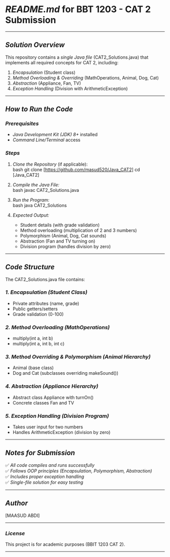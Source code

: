 # *README.md* for BBT 1203 - CAT 2 Submission  



---

## *Solution Overview*  
This repository contains a *single Java file* (CAT2_Solutions.java) that implements all required concepts for CAT 2, including:  
1. *Encapsulation* (Student class)  
2. *Method Overloading & Overriding* (MathOperations, Animal, Dog, Cat)  
3. *Abstraction* (Appliance, Fan, TV)  
4. *Exception Handling* (Division with ArithmeticException)  

---

## *How to Run the Code*  

### *Prerequisites*  
- *Java Development Kit (JDK) 8+* installed  
- *Command Line/Terminal* access  

### *Steps*  
1. *Clone the Repository* (if applicable):  
   bash
   git clone [https://github.com/masud520/Java_CAT2]
   cd [Java_CAT2]
   

2. *Compile the Java File:*  
   bash
   javac CAT2_Solutions.java
   

3. *Run the Program:*  
   bash
   java CAT2_Solutions
   

4. *Expected Output:*  
   - Student details (with grade validation)  
   - Method overloading (multiplication of 2 and 3 numbers)  
   - Polymorphism (Animal, Dog, Cat sounds)  
   - Abstraction (Fan and TV turning on)  
   - Division program (handles division by zero)  

---

## *Code Structure*  
The CAT2_Solutions.java file contains:  

### *1. Encapsulation (Student Class)*  
- Private attributes (name, grade)  
- Public getters/setters  
- Grade validation (0-100)  

### *2. Method Overloading (MathOperations)*  
- multiply(int a, int b)  
- multiply(int a, int b, int c)  

### *3. Method Overriding & Polymorphism (Animal Hierarchy)*  
- Animal (base class)  
- Dog and Cat (subclasses overriding makeSound())  

### *4. Abstraction (Appliance Hierarchy)*  
- Abstract class Appliance with turnOn()  
- Concrete classes Fan and TV  

### *5. Exception Handling (Division Program)*  
- Takes user input for two numbers  
- Handles ArithmeticException (division by zero)  

---

## *Notes for Submission*  
✅ *All code compiles and runs successfully*  
✅ *Follows OOP principles (Encapsulation, Polymorphism, Abstraction)*  
✅ *Includes proper exception handling*  
✅ *Single-file solution for easy testing*  

---

## *Author*  
[MAASUD ABDI]  


 

---

### *License*  
This project is for academic purposes (BBIT 1203 CAT 2).  

---
